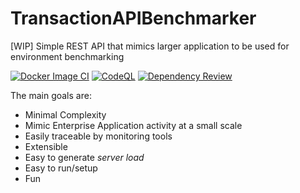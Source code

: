 # TransactionAPIBenchmarker
[WIP] Simple REST API that mimics larger application to be used for environment benchmarking

[![Docker Image CI](https://github.com/weisso5/TransactionAPIBenchmarker/actions/workflows/docker-image.yml/badge.svg?branch=main)](https://github.com/weisso5/TransactionAPIBenchmarker/actions/workflows/docker-image.yml)
[![CodeQL](https://github.com/weisso5/TransactionAPIBenchmarker/actions/workflows/codeql-analysis.yml/badge.svg?branch=main)](https://github.com/weisso5/TransactionAPIBenchmarker/actions/workflows/codeql-analysis.yml)
[![Dependency Review](https://github.com/weisso5/TransactionAPIBenchmarker/actions/workflows/dependency-review.yml/badge.svg?branch=main)](https://github.com/weisso5/TransactionAPIBenchmarker/actions/workflows/dependency-review.yml)

The main goals are:

* Minimal Complexity
* Mimic Enterprise Application activity at a small scale
* Easily traceable by monitoring tools
* Extensible
* Easy to generate _server load_
* Easy to run/setup
* Fun
